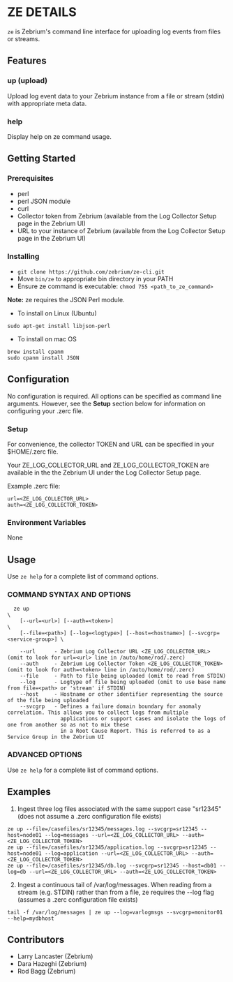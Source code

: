 # ZE DETAILS
`ze` is Zebrium's command line interface for uploading log events from files or streams.
## Features

### up (upload)
Upload log event data to your Zebrium instance from a file or stream (stdin) with appropriate meta data.

### help
Display help on ze command usage.

## Getting Started

### Prerequisites

* perl
* perl JSON module
* curl
* Collector token from Zebrium (available from the Log Collector Setup page in the Zebrium UI)
* URL to your instance of Zebrium (available from the Log Collector Setup page in the Zebrium UI)

### Installing

* `git clone https://github.com/zebrium/ze-cli.git`
* Move `bin/ze` to appropriate bin directory in your PATH
* Ensure ze command is executable: `chmod 755 <path_to_ze_command>`

**Note:** ze requires the JSON Perl module.
* To install on Linux (Ubuntu)
```
sudo apt-get install libjson-perl
```
* To install on mac OS
```
brew install cpanm
sudo cpanm install JSON
```

## Configuration
No configuration is required. All options can be specified as command line arguments. However, see the **Setup** section below for information on configuring your .zerc file.

### Setup
For convenience, the collector TOKEN and URL can be specified in your $HOME/.zerc file.

Your ZE_LOG_COLLECTOR_URL and ZE_LOG_COLLECTOR_TOKEN are available in the the Zebrium UI under the Log Collector Setup page.

Example .zerc file:
```
url=<ZE_LOG_COLLECTOR_URL>
auth=<ZE_LOG_COLLECTOR_TOKEN>
```

### Environment Variables
None

## Usage
Use `ze help` for a complete list of command options.

### COMMAND SYNTAX AND OPTIONS
```
  ze up                                                                              \
    [--url=<url>] [--auth=<token>]                                                   \
    [--file=<path>] [--log=<logtype>] [--host=<hostname>] [--svcgrp=<service-group>] \

    --url      - Zebrium Log Collector URL <ZE_LOG_COLLECTOR_URL> (omit to look for url=<url> line in /auto/home/rod/.zerc)
    --auth     - Zebrium Log Collector Token <ZE_LOG_COLLECTOR_TOKEN> (omit to look for auth=<token> line in /auto/home/rod/.zerc)
    --file     - Path to file being uploaded (omit to read from STDIN)
    --log      - Logtype of file being uploaded (omit to use base name from file=<path> or 'stream' if STDIN)
    --host     - Hostname or other identifier representing the source of the file being uploaded
    --svcgrp   - Defines a failure domain boundary for anomaly correlation. This allows you to collect logs from multiple
                 applications or support cases and isolate the logs of one from another so as not to mix these
                 in a Root Cause Report. This is referred to as a Service Group in the Zebrium UI
```

### ADVANCED OPTIONS
Use `ze help` for a complete list of command options.

## Examples
1. Ingest three log files associated with the same support case \"sr12345\" (does not assume a .zerc configuration file exists)
```
ze up --file=/casefiles/sr12345/messages.log --svcgrp=sr12345 --host=node01 --log=messages --url=<ZE_LOG_COLLECTOR_URL> --auth=<ZE_LOG_COLLECTOR_TOKEN>
ze up --file=/casefiles/sr12345/application.log --svcgrp=sr12345 --host=node01 --log=application --url=<ZE_LOG_COLLECTOR_URL> --auth=<ZE_LOG_COLLECTOR_TOKEN>
ze up --file=/casefiles/sr12345/db.log --svcgrp=sr12345 --host=db01 --log=db --url=<ZE_LOG_COLLECTOR_URL> --auth=<ZE_LOG_COLLECTOR_TOKEN>
```
2. Ingest a continuous tail of /var/log/messages. When reading from a stream (e.g. STDIN) rather than from a file, ze requires the --log flag (assumes a .zerc configuration file exists)
```
tail -f /var/log/messages | ze up --log=varlogmsgs --svcgrp=monitor01 --help=mydbhost
```
## Contributors
* Larry Lancaster (Zebrium)
* Dara Hazeghi (Zebrium)
* Rod Bagg (Zebrium)
